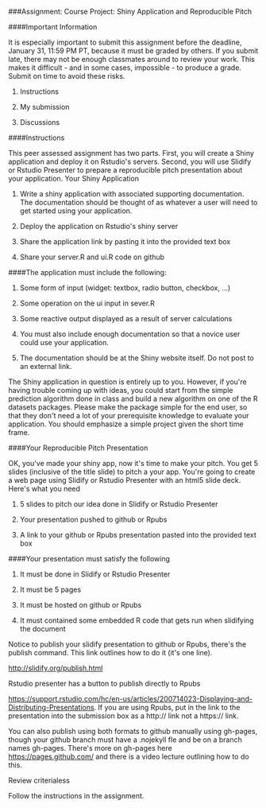 ###Assignment: Course Project: Shiny Application and Reproducible Pitch

####Important Information

It is especially important to submit this assignment before the deadline, January 31, 11:59 PM PT, because it must be graded by 
others. If you submit late, there may not be enough classmates around to review your work. This makes it difficult - and in some cases, impossible - to produce a grade. Submit on time to avoid these risks.

1.	Instructions

2.	My submission

3.	Discussions

####Instructions

This peer assessed assignment has two parts. First, you will create a Shiny application and deploy it on Rstudio's servers. Second, you will use Slidify or Rstudio Presenter to prepare a reproducible pitch presentation about your application.
Your Shiny Application

1.	Write a shiny application with associated supporting documentation. The documentation should be thought of as whatever a user will need to get started using your application.

2.	Deploy the application on Rstudio's shiny server

3.	Share the application link by pasting it into the provided text box

4.	Share your server.R and ui.R code on github

####The application must include the following:

1.	Some form of input (widget: textbox, radio button, checkbox, ...)

2.	Some operation on the ui input in sever.R

3.	Some reactive output displayed as a result of server calculations

4.	You must also include enough documentation so that a novice user could use your application.

5.	The documentation should be at the Shiny website itself. Do not post to an external link.

The Shiny application in question is entirely up to you. However, if you're having trouble coming up with ideas, you could start from the simple prediction algorithm done in class and build a new algorithm on one of the R datasets packages. Please make the package simple for the end user, so that they don't need a lot of your prerequisite knowledge to evaluate your application. You should emphasize a simple project given the short time frame.

####Your Reproducible Pitch Presentation

OK, you've made your shiny app, now it's time to make your pitch. You get 5 slides (inclusive of the title slide) to pitch a your app. You're going to create a web page using Slidify or Rstudio Presenter with an html5 slide deck.
Here's what you need

1.	5 slides to pitch our idea done in Slidify or Rstudio Presenter

2.	Your presentation pushed to github or Rpubs

3.	A link to your github or Rpubs presentation pasted into the provided text box

####Your presentation must satisfy the following

1.	It must be done in Slidify or Rstudio Presenter

2.	It must be 5 pages

3.	It must be hosted on github or Rpubs

4.	It must contained some embedded R code that gets run when slidifying the document

Notice to publish your slidify presentation to github or Rpubs, there's the publish command. This link outlines how to do it (it's one line).

http://slidify.org/publish.html

Rstudio presenter has a button to publish directly to Rpubs 

https://support.rstudio.com/hc/en-us/articles/200714023-Displaying-and-Distributing-Presentations. If you are using Rpubs, put in the link to the presentation into the submission box as a http:// link not a https:// link.

You can also publish using both formats to github manually using gh-pages, though your github branch must have a .nojekyll fle and be on a branch names gh-pages. There's more on gh-pages here https://pages.github.com/ and there is a video lecture outlining how to do this.

Review criterialess 

Follow the instructions in the assignment.

